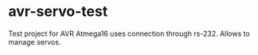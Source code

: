 avr-servo-test
==============

Test project for AVR Atmega16 uses connection through rs-232. Allows to manage servos.
